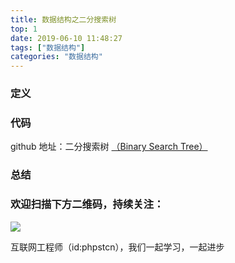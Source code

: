 ```yaml
---
title: 数据结构之二分搜索树
top: 1
date: 2019-06-10 11:48:27
tags: ["数据结构"]
categories: "数据结构"
---
```

### 定义

### 代码
github 地址：二分搜索树 [（Binary Search Tree）](https://github.com/xushuhui/Data-Structures/tree/master/BinarySearchTree)

### 总结

### 欢迎扫描下方二维码，持续关注：
![](http://ww1.sinaimg.cn/large/a616b9a4gy1g4xzv954a4j20760763yo.jpg)

互联网工程师（id:phpstcn），我们一起学习，一起进步